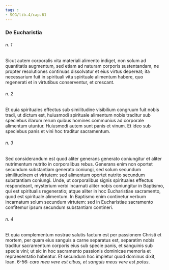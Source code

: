 ```yaml
---
tags : 
- SCG/lib.4/cap.61
---
```


### De Eucharistia

###### n. 1
Sicut autem corporalis vita materiali alimento indiget, non solum ad quantitatis augmentum, sed etiam ad naturam corporis sustentandam, ne propter resolutiones continuas dissolvatur et eius virtus depereat; ita necessarium fuit in spirituali vita spirituale alimentum habere, quo regenerati et in virtutibus conserventur, et crescant.

###### n. 2
Et quia spirituales effectus sub similitudine visibilium congruum fuit nobis tradi, ut dictum est, huiusmodi spirituale alimentum nobis traditur sub speciebus illarum rerum quibus homines communius ad corporale alimentum utuntur. Huiusmodi autem sunt panis et vinum. Et ideo sub speciebus panis et vini hoc traditur sacramentum.

###### n. 3
Sed considerandum est quod aliter generans generato coniungitur et aliter nutrimentum nutrito in corporalibus rebus. Generans enim non oportet secundum substantiam generato coniungi, sed solum secundum similitudinem et virtutem: sed alimentum oportet nutrito secundum substantiam coniungi. Unde, ut corporalibus signis spirituales effectus respondeant, mysterium verbi incarnati aliter nobis coniungitur in Baptismo, qui est spiritualis regeneratio; atque aliter in hoc Eucharistiae sacramento, quod est spirituale alimentum. In Baptismo enim continetur verbum incarnatum solum secundum virtutem: sed in Eucharistiae sacramento confitemur ipsum secundum substantiam contineri.

###### n. 4
Et quia complementum nostrae salutis factum est per passionem Christi et mortem, per quam eius sanguis a carne separatus est, separatim nobis traditur sacramentum corporis eius sub specie panis, et sanguinis sub specie vini; ut sic in hoc sacramento passionis dominicae memoria et repraesentatio habeatur. Et secundum hoc impletur quod dominus dixit, Ioan. 6-56: *caro mea vere est cibus, et sanguis meus vere est potus*.

